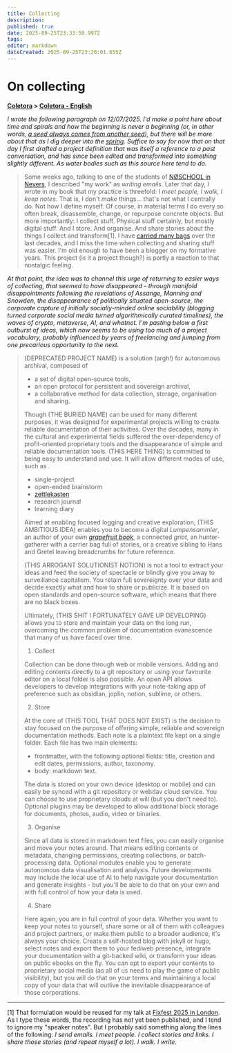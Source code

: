 ```yaml
---
title: Collecting
description: 
published: true
date: 2025-09-25T23:33:50.997Z
tags: 
editor: markdown
dateCreated: 2025-09-25T23:20:01.655Z
---
```


# On collecting

**[Coletora](/projetos/coletora) > [Coletora - English](/projetos/coletora/en)**

*I wrote the following paragraph on 12/07/2025. I'd make a point here about time and spirals and how the beginning is never a beginning (or, in other words, [a seed always comes from another seed](https://semente.de)), but there will be more about that as I dig deeper into the [spring](/projetos/coletora/en/en/spring). Suffice to say for now that on that day I first drafted a project definition that was itself a reference to a past conversation, and has since been edited and transformed into something slightly different. As water bodies such as this source here tend to do.*

> Some weeks ago, talking to one of the students of [NØSCHOOL in Nevers](https://noschoolnevers.com/), I described "my work" as *writing emails*. Later that day, I wrote in my book that my practice is threefold: *I meet people, I walk, I keep notes*. That is, I don't _make_ things... that's not what I centrally do. Not how I define myself. Of course, in material terms I do every so often break, disassemble, change, or repurpose concrete objects. But more importantly: I collect stuff. Physical stuff certainly, but mostly digital stuff. And I store. And organise. And share stories about the things I collect and transform[1]. I have [carried many bags](https://theanarchistlibrary.org/mirror/u/uk/ursula-k-le-guin-the-carrier-bag-theory-of-fiction.pdf) over the last decades, and I miss the time when collecting and sharing stuff was easier. I'm old enough to have been a blogger on my formative years. This project (is it a project though?) is partly a reaction to that nostalgic feeling.

*At that point, the idea was to channel this urge of returning to easier ways of collecting, that seemed to have disappeared - through manifold disappointments following the revelations of Assange, Manning and Snowden, the disappearance of politically situated open-source, the corporate capture of initially socially-minded online sociability (blogging turned corporate social media turned algorithmically curated timelines), the waves of crypto, metaverse, AI, and whatnot. I'm pasting below a first outburst of ideas, which now seems to be using too much of a project vocabulary, probably influenced by years of freelancing and jumping from one precarious opportunity to the next.*

> (DEPRECATED PROJECT NAME) is a solution (argh!) for autonomous archival, composed of 
> 
> - a set of digital open-source tools,
> - an open protocol for persistent and sovereign archival,
> - a collaborative method for data collection, storage, organisation and sharing.
> 
> Though (THE BURIED NAME) can be used for many different purposes, it was designed for experimental projects willing to create reliable documentation of their activities. Over the decades, many in the cultural and experimental fields suffered the over-dependency of profit-oriented proprietary tools and the disappearance of simple and reliable documentation tools. (THIS HERE THING) is committed to being easy to understand and use. It will allow different modes of use, such as
>
> - single-project
> - open-ended brainstorm
> - [zettlekasten](https://zettelkasten.de/)
> - research journal
> - learning diary
> 
> Aimed at enabling focused logging and creative exploration, (THIS AMBITIOUS IDEA) enables you to become a digital _Lumpensammler_, an author of your own _[grapefruit book](https://en.wikipedia.org/wiki/Grapefruit_(book))_, a connected _griot_, an hunter-gatherer with a carrier bag full of stories, or a creative sibling to Hans and Gretel leaving breadcrumbs for future reference.
>
> (THIS ARROGANT SOLUTIONIST NOTION) is not a tool to extract your ideas and feed the society of spectacle or blindly give you away to surveillance capitalism. You retain full sovereignty over your data and decide exactly what and how to share or publicize. It is based on open standards and open-source software, which means that there are no black boxes.
> 
> Ultimately, (THIS SHIT I FORTUNATELY GAVE UP DEVELOPING) allows you to store and maintain your data on the long run, overcoming the common problem of documentation evanescence that many of us have faced over time.
>
> 1. Collect
> 
> Collection can be done through web or mobile versions. Adding and editing contents directly to a git repository or using your favourite editor on a local folder is also possible. An open API allows developers to develop integrations with your note-taking app of preference such as obsidian, joplin, notion, sublime, or others. 
> 
> 2. Store
>
> At the core of (THIS TOOL THAT DOES NOT EXIST) is the decision to stay focused on the purpose of offering simple, reliable and sovereign documentation methods. Each note is a plaintext file kept on a single folder. Each file has two main elements:
>
> - frontmatter, with the following optional fields: title, creation and edit dates, permissions, author, taxonomy.
> - body: markdown text.
> 
> The data is stored on your own device (desktop or mobile) and can easily be synced with a git repository or webdav cloud service. You can choose to use proprietary clouds at will (but you don't need to). Optional plugins may be developed to allow additional block storage for documents, photos, audio, video or binaries.
> 
> 3. Organise
> 
> Since all data is stored in markdown text files, you can easily organise and move your notes around. That means editing contents or metadata, changing permissions, creating collections, or batch-processing data. Optional modules enable you to generate autonomous data visualisation and analysis. Future developments may include the local use of AI to help navigate your documentation and generate insights - but you'll be able to do that on your own and with full control of how your data is used.
> 
> 4. Share
> 
> Here again, you are in full control of your data. Whether you want to keep your notes to yourself, share some or all of them with colleagues and project partners, or make them public to a broader audience, it's always your choice. Create a self-hosted blog with jekyll or hugo, select notes and export them to your fediweb presence, integrate your documentation with a git-backed wiki, or transform your ideas on public ebooks on the fly. You can opt to export your contents to proprietary social media (as all of us need to play the game of public visibility), but you will do that on your terms and maintaining a local copy of your data that will outlive the inevitable disappearance of those corporations.

---

[1] That formulation would be reused for my talk at [Fixfest 2025 in London](https://fixfest.therestartproject.org/fixfest-2025). As I type these words, the recording has not yet been published, and I tend to ignore my "speaker notes". But I probably said something along the lines of the following: *I send emails. I meet people. I collect stories and links. I share those stories (and repeat myself a lot). I walk. I write.*
